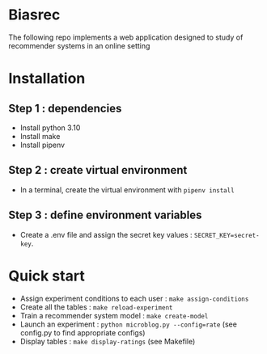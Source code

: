 # Biasrec
The following repo implements a web application designed to study of recommender systems in an online setting

# Installation
## Step 1 : dependencies
- Install python 3.10
- Install make
- Install pipenv

## Step 2 : create virtual environment
- In a terminal, create the virtual environment with `pipenv install`

## Step 3 : define environment variables
- Create a .env file and assign the secret key values : `SECRET_KEY=secret-key`.

# Quick start
- Assign experiment conditions to each user : `make assign-conditions`
- Create all the tables : `make reload-experiment`
- Train a recommender system model : `make create-model`
- Launch an experiment : `python microblog.py --config=rate` (see config.py to find appropriate configs)
- Display tables : `make display-ratings` (see Makefile)

